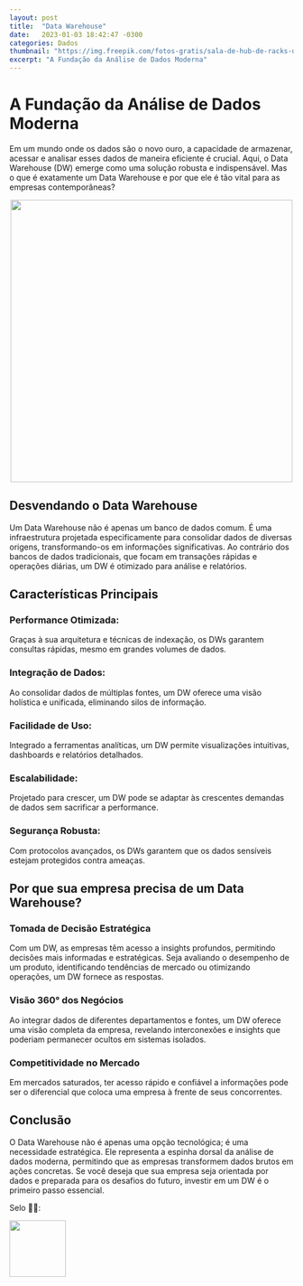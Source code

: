 ```yaml
---
layout: post
title:  "Data Warehouse"
date:   2023-01-03 18:42:47 -0300
categories: Dados
thumbnail: "https://img.freepik.com/fotos-gratis/sala-de-hub-de-racks-de-servidor-de-dados-com-centro-de-computacao-de-big-data-interior-azul-para-hospedar-hardware-de-armazenamento_90220-1033.jpg?w=740&t=st=1694353576~exp=1694354176~hmac=bf43d5a8f2adc10dc50b8411202a03ecdd7748519b45f0d40aea338659d6a80b"
excerpt: "A Fundação da Análise de Dados Moderna"
---
```


# A Fundação da Análise de Dados Moderna

Em um mundo onde os dados são o novo ouro, a capacidade de armazenar, acessar e analisar esses dados de maneira eficiente é crucial. Aqui, o Data Warehouse (DW) emerge como uma solução robusta e indispensável. Mas o que é exatamente um Data Warehouse e por que ele é tão vital para as empresas contemporâneas?

<p align="center">
  <img src="https://img.freepik.com/fotos-gratis/sala-de-hub-de-racks-de-servidor-de-dados-com-centro-de-computacao-de-big-data-interior-azul-para-hospedar-hardware-de-armazenamento_90220-1033.jpg?w=740&t=st=1694353576~exp=1694354176~hmac=bf43d5a8f2adc10dc50b8411202a03ecdd7748519b45f0d40aea338659d6a80b" width="500" height="500">
</p>

## Desvendando o Data Warehouse

Um Data Warehouse não é apenas um banco de dados comum. É uma infraestrutura projetada especificamente para consolidar dados de diversas origens, transformando-os em informações significativas. Ao contrário dos bancos de dados tradicionais, que focam em transações rápidas e operações diárias, um DW é otimizado para análise e relatórios.

## Características Principais

### Performance Otimizada: 

Graças à sua arquitetura e técnicas de indexação, os DWs garantem consultas rápidas, mesmo em grandes volumes de dados.
    
### Integração de Dados: 

Ao consolidar dados de múltiplas fontes, um DW oferece uma visão holística e unificada, eliminando silos de informação.
    
### Facilidade de Uso: 

Integrado a ferramentas analíticas, um DW permite visualizações intuitivas, dashboards e relatórios detalhados.
    
### Escalabilidade: 

Projetado para crescer, um DW pode se adaptar às crescentes demandas de dados sem sacrificar a performance.
    
### Segurança Robusta: 

Com protocolos avançados, os DWs garantem que os dados sensíveis estejam protegidos contra ameaças.

## Por que sua empresa precisa de um Data Warehouse?

### Tomada de Decisão Estratégica

Com um DW, as empresas têm acesso a insights profundos, permitindo decisões mais informadas e estratégicas. Seja avaliando o desempenho de um produto, identificando tendências de mercado ou otimizando operações, um DW fornece as respostas.

### Visão 360° dos Negócios

Ao integrar dados de diferentes departamentos e fontes, um DW oferece uma visão completa da empresa, revelando interconexões e insights que poderiam permanecer ocultos em sistemas isolados.

### Competitividade no Mercado

Em mercados saturados, ter acesso rápido e confiável a informações pode ser o diferencial que coloca uma empresa à frente de seus concorrentes.

## Conclusão

O Data Warehouse não é apenas uma opção tecnológica; é uma necessidade estratégica. Ele representa a espinha dorsal da análise de dados moderna, permitindo que as empresas transformem dados brutos em ações concretas. Se você deseja que sua empresa seja orientada por dados e preparada para os desafios do futuro, investir em um DW é o primeiro passo essencial.

Selo 🧙‍♂️:

[<img src="https://avatars.githubusercontent.com/u/117866866?v=4" width="100" height="100">](https://github.com/Linhares015)
